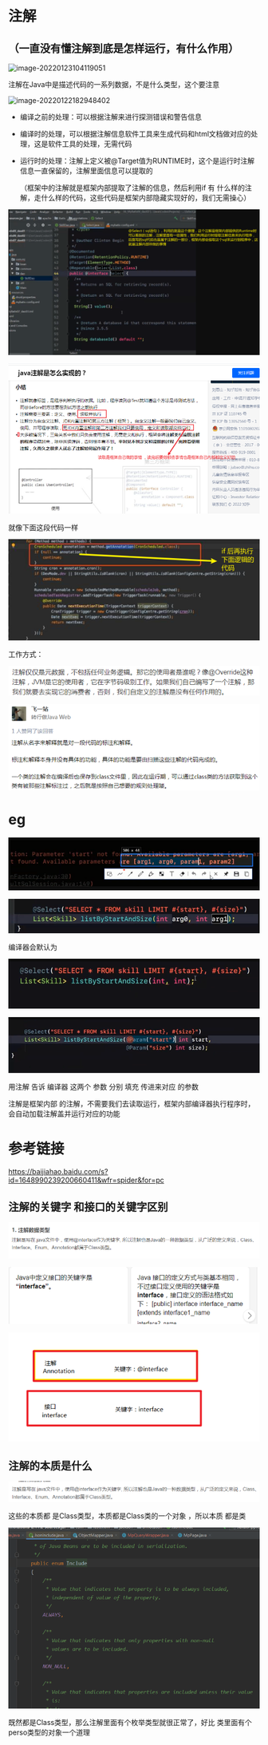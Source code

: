 # 注解 

## （一直没有懂注解到底是怎样运行，有什么作用）

![image-20220123104119051](https://gitee.com/Jinekx_711/markdown-img/raw/master/img/202201231041166.png)

注解在Java中是描述代码的一系列数据，不是什么类型，这个要注意

![image-20220122182948402](https://gitee.com/Jinekx_711/markdown-img/raw/master/img/202201221829559.png)

- 编译之前的处理：可以根据注解来进行探测错误和警告信息

- 编译时的处理，可以根据注解信息软件工具来生成代码和html文档做对应的处理，这是软件工具的处理，无需代码 

- 运行时的处理：注解上定义被@Target值为RUNTIME时，这个是运行时注解信息一直保留的，注解里面信息可以提取的

  （框架中的注解就是框架内部提取了注解的信息，然后利用if 有 什么样的注解，走什么样的代码，这些代码是框架内部隐藏实现好的，我们无需操心）



![image-20240204145911024](https://raw.githubusercontent.com/Eat-garlic/picture/master/img/20240204145911.png)

![img](https://raw.githubusercontent.com/Eat-garlic/picture/master/img/20240204145935.png)

就像下面这段代码一样

![image-20220123151650060](https://raw.githubusercontent.com/Eat-garlic/picture/master/img/20240204145948.png)



工作方式：

![image-20220123151757983](https://raw.githubusercontent.com/Eat-garlic/picture/master/img/20240204145959.png)





![img](https://raw.githubusercontent.com/Eat-garlic/picture/master/img/20240204150009.png)



# eg

![img](https://raw.githubusercontent.com/Eat-garlic/picture/master/img/20240204150021.png)

![img](https://raw.githubusercontent.com/Eat-garlic/picture/master/img/20240204150034.png)

编译器会默认为

![img](https://raw.githubusercontent.com/Eat-garlic/picture/master/img/20240204150044.png)

![img](https://raw.githubusercontent.com/Eat-garlic/picture/master/img/20240204150054.png)

用注解 告诉 编译器 这两个 参数 分别 填充 传进来对应 的参数

注解是框架内部 的注解，不需要我们去读取运行，框架内部编译器执行程序时，会自动加载注解盖并运行对应的功能

# 参考链接

https://baijiahao.baidu.com/s?id=1648990239200660411&wfr=spider&for=pc











##  注解的关键字 和接口的关键字区别 

![image-20230205092132922](https://raw.githubusercontent.com/Eat-garlic/picture/master/img/20230205092133.png)





![image-20230205092421621](https://raw.githubusercontent.com/Eat-garlic/picture/master/img/20230205092421.png)



![image-20230205092911496](https://raw.githubusercontent.com/Eat-garlic/picture/master/img/20230205092911.png)



## 注解的本质是什么 

![image-20230205092615927](https://raw.githubusercontent.com/Eat-garlic/picture/master/img/20230205092616.png)

这些的本质都 是Class类型，本质都是Class类的一个对象 ，所以本质 都是类









![image-20230205094344922](https://raw.githubusercontent.com/Eat-garlic/picture/master/img/20230205094345.png)

既然都是Class类型，那么注解里面有个枚举类型就很正常了，好比 类里面有个perso类型的对象一个道理 